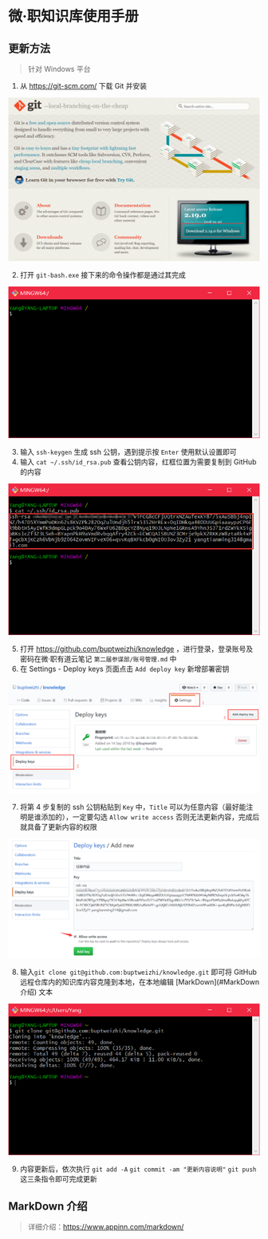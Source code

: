 # 微·职知识库使用手册

## 更新方法

> 针对 Windows 平台

1. 从 https://git-scm.com/ 下载 Git 并安装

![1537076440236](assets/1537076440236.png)

2. 打开 `git-bash.exe` 接下来的命令操作都是通过其完成

![1537076607636](assets/1537076607636.png)

3. 输入 `ssh-keygen` 生成 ssh 公钥，遇到提示按 `Enter` 使用默认设置即可
4. 输入 `cat ~/.ssh/id_rsa.pub` 查看公钥内容，红框位置为需要复制到 GitHub 的内容

![1537076897888](assets/1537076897888.png)

5. 打开 https://github.com/buptweizhi/knowledge ，进行登录，登录账号及密码在微·职有道云笔记 `第二届参谋部/账号管理.md` 中
6. 在 Settings - Deploy keys 页面点击 `Add deploy key` 新增部署密钥

![1537077349472](assets/1537077349472.png)

7. 将第 4 步复制的 ssh 公钥粘贴到 `Key` 中，`Title` 可以为任意内容（最好能注明是谁添加的），一定要勾选 `Allow write access` 否则无法更新内容，完成后就具备了更新内容的权限

![1537077728556](assets/1537077728556.png)

8. 输入`git clone git@github.com:buptweizhi/knowledge.git` 即可将 GitHub 远程仓库内的知识库内容克隆到本地，在本地编辑 [MarkDown](#MarkDown 介绍) 文本

![1537078375933](assets/1537078375933.png)

9. 内容更新后，依次执行 `git add -A` `git commit -am "更新内容说明"` `git push` 这三条指令即可完成更新



## MarkDown 介绍

> 详细介绍：https://www.appinn.com/markdown/

